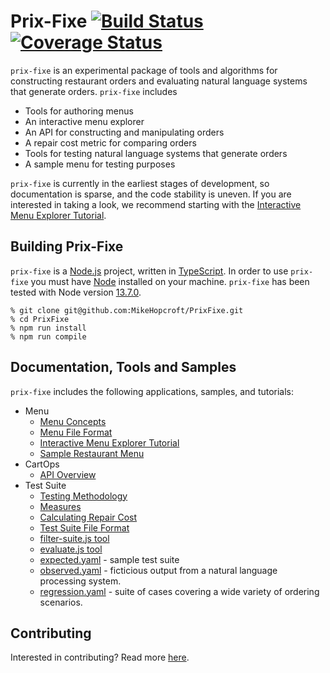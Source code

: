 # Prix-Fixe [![Build Status](https://travis-ci.com/MikeHopcroft/PrixFixe.svg?branch=master)](https://travis-ci.com/MikeHopcroft/PrixFixe) [![Coverage Status](https://coveralls.io/repos/github/MikeHopcroft/PrixFixe/badge.svg?branch=master)](https://coveralls.io/github/MikeHopcroft/PrixFixe?branch=master)

`prix-fixe` is an experimental package of tools and algorithms for constructing restaurant orders and evaluating natural language systems that generate orders. `prix-fixe` includes
* Tools for authoring menus
* An interactive menu explorer
* An API for constructing and manipulating orders
* A repair cost metric for comparing orders
* Tools for testing natural language systems that generate orders
* A sample menu for testing purposes

`prix-fixe` is currently in the earliest stages of development, so documentation is sparse, and the code stability is uneven. If you are interested in taking a look, we recommend starting with the
[Interactive Menu Explorer Tutorial](documentation/repl.md).

## Building Prix-Fixe

`prix-fixe` is a [Node.js](https://nodejs.org/en/) project,
written in [TypeScript](https://www.typescriptlang.org/).
In order to use `prix-fixe` you must have
[Node](https://nodejs.org/en/download/) installed on your machine.
`prix-fixe` has been tested with Node version [13.7.0](https://nodejs.org/download/release/v13.7.0/).

~~~
% git clone git@github.com:MikeHopcroft/PrixFixe.git
% cd PrixFixe
% npm run install
% npm run compile
~~~

## Documentation, Tools and Samples

`prix-fixe` includes the following applications, samples, and tutorials:
* Menu
  * [Menu Concepts](documentation/menu_concepts.md)
  * [Menu File Format](documentation/menu_format.md)
  * [Interactive Menu Explorer Tutorial](documentation/repl.md)
  * [Sample Restaurant Menu](documentation/sample_menu.md)
* CartOps
  * [API Overview](documentation/api_overview.md)
* Test Suite
  * [Testing Methodology](documentation/test_suite_tools.md)
  * [Measures](documentation/measures.md)
  * [Calculating Repair Cost](documentation/repair_cost.md)
  * [Test Suite File Format](documentation/test_suite_format.md)
  * [filter-suite.js tool](documentation/test_suite_tools.md#filter-suite-tool)
  * [evaluate.js tool](documentation/test_suite_tools.md#evaluate-tool)
  * [expected.yaml](samples/tests/expected.yaml) - sample test suite
  * [observed.yaml](samples/tests/observed.yaml) - ficticious output from a natural language processing system.
  * [regression.yaml](samples/tests/regression.yaml) - suite of cases covering a wide variety of ordering scenarios.

## Contributing
Interested in contributing? Read more [here](contributing.md).


